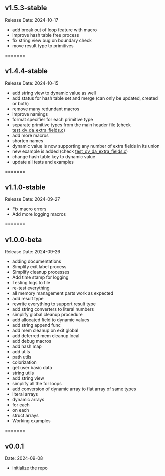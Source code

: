 ## v1.5.3-stable

Release Date: 2024-10-17

- add break out of loop feature with macro
- improve hash table free process
- fix string view bug on boundary check
- move result type to primitives

=======

## v1.4.4-stable

Release Date: 2024-10-15

- add string view to dynamic value as well
- add status for hash table set and merge (can only be updated, created or both)
- remove many redundant macros
- improve namings
- format specifier for each primitive type
- separate primitive types from the main header file (check [test_dv_da_extra_fields.c](/examples/test_dv_da_extra_fields.c))
- add more macros
- shorten names
- dynamic value is now supporting any number of extra fields in its union
- new example is added (check [test_dv_da_extra_fields.c](/examples/test_dv_da_extra_fields.c))
- change hash table key to dynamic value
- update all tests and examples

=======

## v1.1.0-stable

Release Date: 2024-09-27

- Fix macro errors
- Add more logging macros

=======

## v1.0.0-beta

Release Date: 2024-09-26

- adding documentations
- Simplify exit label process
- Simplify cleanup processes
- Add time stamp for logging
- Testing logs to file
- re-test everything
- all memory management parts work as expected
- add result type
- rewrite everything to support result type
- add string converters to literal numbers
- simplify global cleanup procedure
- add allocated field to dynamic values
- add string append func
- add mem cleanup on exit global
- add deferred mem cleanup local
- add debug macros
- add hash map
- add utils
- path utils
- colorization
- get user basic data
- string utils
- add string view
- simplify all the for loops
- add conversion of dynamic array to flat array of same types
- literal arrays
- dynamic arrays
- for each
- on each
- struct arrays
- Working examples

=======

## v0.0.1

Date: 2024-09-08

- initialize the repo
